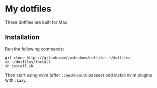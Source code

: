 # My dotfiles

These dotfiles are built for Mac.

## Installation

Run the following commands:

    git clone https://github.com/joshddunn/dotfiles ~/dotfiles
    cd ~/dotfiles/install
    sh install.sh

Then start using nvim (after `:checkhealth` passes) and install nvim plugins with `:Lazy`.
